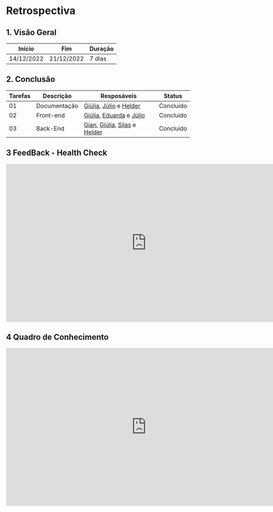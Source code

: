 # Retrospectiva

## 1. Visão Geral
<!-- data de inicio da sprint
     data de finalização da sprint
     duraração da sprint
 -->
Início | Fim | Duração
------ | --- | -------
14/12/2022 | 21/12/2022 | 7 dias

## 2. Conclusão
<!-- adicionar a issue, sua descrição, o responsavel e se a issue foi terminada ou não -->
Tarefas | Descrição | Resposáveis | Status
------ | --------- | ----------- | ------
01 | Documentação | [Giúlia](https://github.com/alcantaragiubs), [Júlio](https://github.com/Julio-eng) e [Helder](https://github.com/F1reFinger) | Concluido
02 | Front-end | [Giúlia](https://github.com/alcantaragiubs), [Eduarda](https://github.com/erteduarda) e [Júlio](https://github.com/Julio-eng) | Concluido
03 | Back-End | [Gian](https://github.com/GianMedeiros), [Giúlia](https://github.com/alcantaragiubs), [Silas](https://github.com/Silas-neres) e [Helder](https://github.com/F1reFinger) | Concluido

## 3 FeedBack - Health Check
<iframe width="768" height="432" src="https://docs.google.com/spreadsheets/d/1-sWmWZ9fADGNUFFPdBJHccLhOLTYTjqHpMyFA5QReok/edit?usp=sharing" frameborder="0" scrolling="no" allowfullscreen></iframe>

## 4 Quadro de Conhecimento
<iframe width="768" height="432" src="https://docs.google.com/spreadsheets/d/1nwaQRzOxsx9KtklRxFmmDceBMDdRw3LBWdOYjTqYZwQ/edit?usp=sharing" frameborder="0" scrolling="no" allowfullscreen></iframe>
